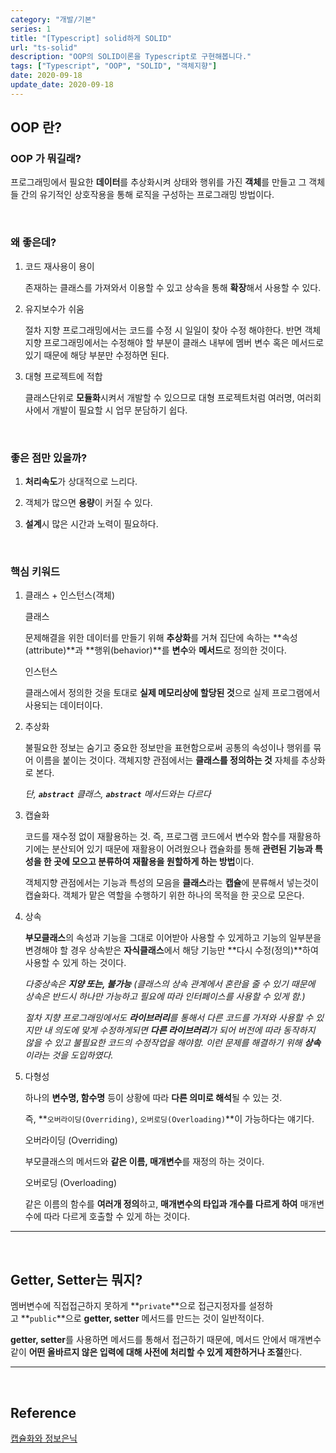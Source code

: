 ```yaml
---
category: "개발/기본"
series: 1
title: "[Typescript] solid하게 SOLID"
url: "ts-solid"
description: "OOP의 SOLID이론을 Typescript로 구현해봅니다."
tags: ["Typescript", "OOP", "SOLID", "객체지향"]
date: 2020-09-18
update_date: 2020-09-18
---
```


## OOP 란?

### OOP 가 뭐길래?

프로그래밍에서 필요한 **데이터**를 <span class="em red">추상화</span>시켜 상태와 행위를 가진 **객체**를 만들고 그 객체들 간의 <span class="em red">유기적인 상호작용</span>을 통해 로직을 구성하는 프로그래밍 방법이다.

<br>

### 왜 좋은데?

1. 코드 재사용이 용이

   존재하는 클래스를 가져와서 이용할 수 있고 <span class="em red">상속</span>을 통해 **확장**해서 사용할 수 있다.

2. 유지보수가 쉬움

   절차 지향 프로그래밍에서는 코드를 수정 시 일일이 찾아 수정 해야한다. 반면 객체 지향 프로그래밍에서는 수정해야 할 부분이 클래스 내부에 멤버 변수 혹은 메서드로 있기 때문에 해당 부분만 수정하면 된다.

3. 대형 프로젝트에 적합

   클래스단위로 **모듈화**시켜서 개발할 수 있으므로 대형 프로젝트처럼 여러명, 여러회사에서 개발이 필요할 시 업무 분담하기 쉽다.

<br>

### 좋은 점만 있을까?

1. **처리속도**가 상대적으로 느리다.


2. 객체가 많으면 **용량**이 커질 수 있다.


3. **설계**시 많은 시간과 노력이 필요하다.

<br>

### 핵심 키워드

1. 클래스 + 인스턴스(객체)

    <span class="em red">클래스</span>

    문제해결을 위한 데이터를 만들기 위해 **추상화**를 거쳐 집단에 속하는 **속성(attribute)**과 **행위(behavior)**를 **변수**와 **메서드**로 정의한 것이다.

    <span class="em red">인스턴스</span>

    클래스에서 정의한 것을 토대로 **실제 메모리상에 할당된 것**으로 실제 프로그램에서 사용되는 데이터이다.

2. 추상화

    불필요한 정보는 숨기고 중요한 정보만을 표현함으로써 공통의 속성이나 행위를 묶어 이름을 붙이는 것이다. 객체지향 관점에서는 **클래스를 정의하는 것** 자체를 추상화로 본다.

    <span class="callout">*단, **`abstract`** 클래스, **`abstract`** 메서드와는 다르다*</span>

3. 캡슐화

    코드를 재수정 없이 재활용하는 것. 즉, 프로그램 코드에서 변수와 함수를 재활용하기에는 분산되어 있기 때문에 재활용이 어려웠으나 캡슐화를 통해 **관련된 기능과 특성을 한 곳에 모으고 분류하여 재활용을 원할하게 하는 방법**이다.

    객체지향 관점에서는 기능과 특성의 모음을 **클래스**라는 **캡슐**에 분류해서 넣는것이 캡슐화다. 객체가 맡은 역할을 수행하기 위한 하나의 목적을 한 곳으로 모은다.

4. 상속

    **부모클래스**의 속성과 기능을 그대로 이어받아 사용할 수 있게하고 기능의 일부분을 변경해야 할 경우 상속받은 **자식클래스**에서 해당 기능만 **다시 수정(정의)**하여 사용할 수 있게 하는 것이다.

    *다중상속은 **지양 또는, 불가능** (클래스의 상속 관계에서 혼란을 줄 수 있기 때문에 상속은 반드시 하나만 가능하고 필요에 따라 인터페이스를 사용할 수 있게 함.)*

    <span class="callout">*절차 지향 프로그래밍에서도 **라이브러리**를 통해서 다른 코드를 가져와 사용할 수 있지만 내 의도에 맞게 수정하게되면 **다른 라이브러리**가 되어 버전에 따라 동작하지 않을 수 있고 불필요한 코드의 수정작업을 해야함. 이런 문제를 해결하기 위해 **상속**이라는 것을 도입하였다.*</span>

5. 다형성

    하나의 **변수명, 함수명** 등이 상황에 따라 **다른 의미로 해석**될 수 있는 것. 
    
    즉, **`오버라이딩(Overriding)`, `오버로딩(Overloading)`**이 가능하다는 얘기다.

    <span class="em red">오버라이딩 (Overriding)</span>

    부모클래스의 메서드와 **같은 이름, 매개변수**를 재정의 하는 것이다.

    <span class="em red">오버로딩 (Overloading)</span>

    같은 이름의 함수를 **여러개 정의**하고, **매개변수의 타입과 개수를 다르게 하여** 매개변수에 따라 다르게 호출할 수 있게 하는 것이다.

***

<br>

## Getter, Setter는 뭐지?
  
  멤버변수에 직접접근하지 못하게 **`private`**으로 접근지정자를 설정하고 **`public`**으로 **getter, setter** 메서드를 만드는 것이 일반적이다.
  
  **getter, setter**를 사용하면 메서드를 통해서 접근하기 때문에, 메서드 안에서 매개변수같이 **어떤 올바르지 않은 입력에 대해 사전에 처리할 수 있게 제한하거나 조절**한다.

***

<br>

## Reference

<span class="reference">

[캡슐화와 정보은닉](https://frontierdev.tistory.com/93)

</span>
